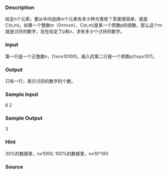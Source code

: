 
### Description
给定n个元素，要从中间选择m个元素有多少种方案呢？答案很简单，就是C(n,m)。如果一个整数m（0≤m≤n），C(n,m)是某一个质数p的倍数，那么这个m就是讨厌的数字，现在给定了p和n，求有多少个讨厌的数字。
### Input
第一行是一个正整数n，(1≤n≤10100)。输入的第二行是一个质数p(1≤p≤107)。
### Output
只有一行，表示讨厌的数字的个数。
### Sample Input
6
2

### Sample Output
3
### Hint
30%的数据里，n≤1000; 100%的数据里，n≤10^100
### Source
